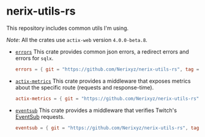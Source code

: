 # nerix-utils-rs

This repository includes common utils I'm using.

_Note_: All the crates use `actix-web` version `4.0.0-beta.8`.

* [`errors`](errors)
    This crate provides common json errors, a redirect errors and errors for `sqlx`.
    ```toml
    errors = { git = "https://github.com/Nerixyz/nerix-utils-rs", tag = "errors-v0.1.0" }
    ```

* [`actix-metrics`](actix-metrics) 
    This crate provides a middleware that exposes metrics about the specific route (requests and response-time).
    ```toml
    actix-metrics = { git = "https://github.com/Nerixyz/nerix-utils-rs", tag = "actix-metrics-v0.1.0" }
    ```

* [`eventsub`](eventsub)
    This crate provides a middleware that verifies Twitch's [EventSub](https://dev.twitch.tv/docs/eventsub) requests. 
    ```toml
    eventsub = { git = "https://github.com/Nerixyz/nerix-utils-rs", tag = "eventsub-v0.1.0" }
    ```
  